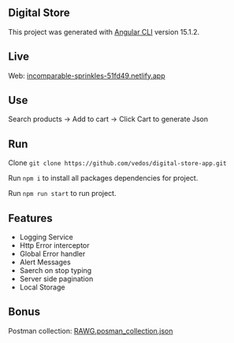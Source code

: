 ## Digital Store

This project was generated with [Angular CLI](https://github.com/angular/angular-cli) version 15.1.2.

## Live 

Web: [incomparable-sprinkles-51fd49.netlify.app](https://incomparable-sprinkles-51fd49.netlify.app/)

## Use
Search products -> Add to cart -> Click Cart to generate Json


## Run
Clone `git clone https://github.com/vedos/digital-store-app.git`

Run `npm i` to install all packages dependencies for project.

Run `npm run start` to run project.

## Features

- Logging Service
- Http Error interceptor
- Global Error handler
- Alert Messages
- Saerch on stop typing
- Server side pagination
- Local Storage


## Bonus
Postman collection: [RAWG.posman_collection.json](https://github.com/vedos/digital-store-app/blob/master/RAWG.postman_collection.json)


